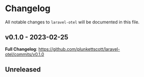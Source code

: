 # Changelog

All notable changes to `laravel-otel` will be documented in this file.

## v0.1.0 - 2023-02-25

**Full Changelog**: https://github.com/plunkettscott/laravel-otel/commits/v0.1.0

## Unreleased
